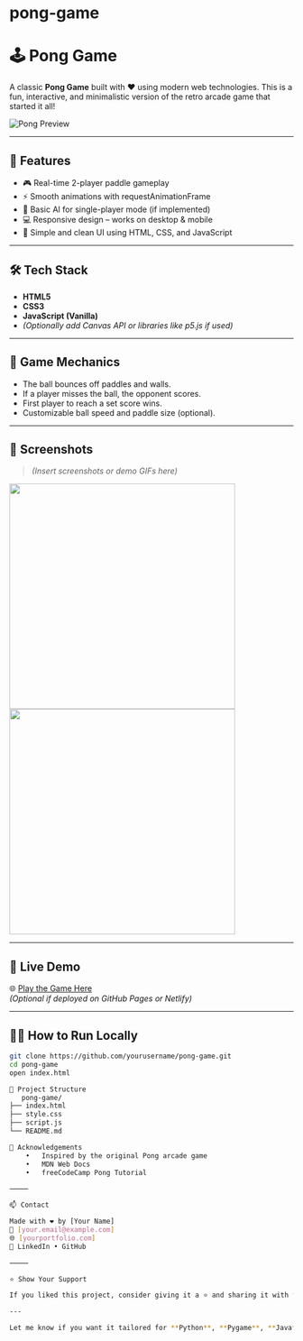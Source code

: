 # pong-game

# 🕹️ Pong Game

A classic **Pong Game** built with ❤️ using modern web technologies. This is a fun, interactive, and minimalistic version of the retro arcade game that started it all!

![Pong Preview](https://user-images.githubusercontent.com/your-username/pong-demo.gif)

---

## 🚀 Features

- 🎮 Real-time 2-player paddle gameplay  
- ⚡ Smooth animations with requestAnimationFrame  
- 🧠 Basic AI for single-player mode (if implemented)  
- 💻 Responsive design – works on desktop & mobile  
- 🎨 Simple and clean UI using HTML, CSS, and JavaScript

---

## 🛠️ Tech Stack

- **HTML5**
- **CSS3**
- **JavaScript (Vanilla)**  
- *(Optionally add Canvas API or libraries like p5.js if used)*

---

## 🧩 Game Mechanics

- The ball bounces off paddles and walls.
- If a player misses the ball, the opponent scores.
- First player to reach a set score wins.
- Customizable ball speed and paddle size (optional).

---

## 📸 Screenshots

> *(Insert screenshots or demo GIFs here)*

<img src="https://user-images.githubusercontent.com/your-username/pong-1.png" width="400"/>
<img src="https://user-images.githubusercontent.com/your-username/pong-2.png" width="400"/>

---

## 🔗 Live Demo

🌐 [Play the Game Here](https://yourusername.github.io/pong-game/)  
*(Optional if deployed on GitHub Pages or Netlify)*

---

## 🧑‍💻 How to Run Locally

```bash
git clone https://github.com/yourusername/pong-game.git
cd pong-game
open index.html

📂 Project Structure
   pong-game/
├── index.html
├── style.css
├── script.js
└── README.md

🙌 Acknowledgements
	•	Inspired by the original Pong arcade game
	•	MDN Web Docs
	•	freeCodeCamp Pong Tutorial

⸻

📫 Contact

Made with ❤️ by [Your Name]
📧 [your.email@example.com]
🌐 [yourportfolio.com]
🔗 LinkedIn • GitHub

⸻

⭐ Show Your Support

If you liked this project, consider giving it a ⭐ and sharing it with friends!

---

Let me know if you want it tailored for **Python**, **Pygame**, **Java**, or other technologies – or if you want me to generate the images or GIFs for your project.

